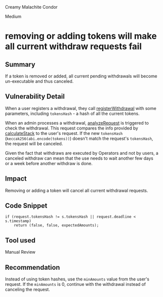 Creamy Malachite Condor

Medium

# removing or adding tokens will make all current withdraw requests fail

## Summary
If a token is removed or added, all current pending withdrawals will become un-executable and thus canceled.

## Vulnerability Detail
When a user registers a withdrawal, they call [registerWithdrawal](https://github.com/sherlock-audit/2024-06-mellow/blob/main/mellow-lrt/src/Vault.sol#L464) with some parameters, including `tokensHash` - a hash of all the current tokens.

When an admin processes a withdrawal, [analyzeRequest](https://github.com/sherlock-audit/2024-06-mellow/blob/main/mellow-lrt/src/Vault.sol#L476) is triggered to check the withdrawal. This request compares the info provided by [calculateStack](https://github.com/sherlock-audit/2024-06-mellow/blob/main/mellow-lrt/src/Vault.sol#L507) to the user's request. If the new `tokensHash` (`keccak256(abi.encode(tokens))`) doesn't match the request's `tokensHash`, the request will be canceled.

Given the fact that withdraws are executed by Operators and not by users, a canceled withdraw can mean that the use needs to wait another few days or a week before another withdraw is done.

## Impact
Removing or adding a token will cancel all current withdrawal requests.

## Code Snippet
```solidity
if (request.tokensHash != s.tokensHash || request.deadline < s.timestamp)
    return (false, false, expectedAmounts);
```

## Tool used
Manual Review

## Recommendation
Instead of using token hashes, use the `minAmounts` value from the user's request. If the `minAmounts` is 0, continue with the withdrawal instead of canceling the request.